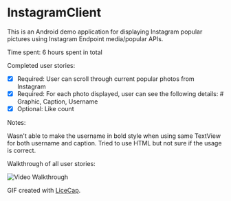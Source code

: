 # InstagramClient

This is an Android demo application for displaying Instagram popular pictures using Instagram Endpoint media/popular APIs.

Time spent: 6 hours spent in total

Completed user stories:

* [x] Required: User can scroll through current popular photos from Instagram
* [x] Required: For each photo displayed, user can see the following details: # Graphic, Caption, Username
* [x] Optional: Like count

Notes:

Wasn't able to make the username in bold style when using same TextView for both username and caption. Tried to use HTML but not sure if the usage is correct.

Walkthrough of all user stories:

![Video Walkthrough](instagram_client.gif)

GIF created with [LiceCap](http://www.cockos.com/licecap/).
